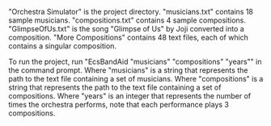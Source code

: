 "Orchestra Simulator" is the project directory.
"musicians.txt" contains 18 sample musicians.
"compositions.txt" contains 4 sample compositions.
"GlimpseOfUs.txt" is the song "Glimpse of Us" by Joji converted into a composition.
"More Compositions" contains 48 text files, each of which contains a singular composition.

To run the project, run "EcsBandAid "musicians" "compositions" "years"" in the command prompt.
Where "musicians" is a string that represents the path to the text file containing a set of musicians.
Where "compositions" is a string that represents the path to the text file containing a set of compositions.
Where "years" is an integer that represents the number of times the orchestra performs, note that each performance plays 3 compositions.
